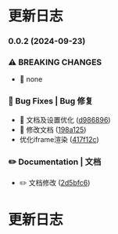 # 更新日志 


### 0.0.2 (2024-09-23)


### ⚠ BREAKING CHANGES

* 🧨 none

### 🐛 Bug Fixes | Bug 修复

* 🐛 文档及设置优化 ([d986896](https://github.com/AaronWangCong/suni/commit/d986896fe6323be5bcf3abf2c56576cb513452ae))
* 🐛 修改文档 ([198a125](https://github.com/AaronWangCong/suni/commit/198a125382232361ee652219500e23d539f41f5b))
* 优化iframe渲染 ([417f12c](https://github.com/AaronWangCong/suni/commit/417f12c3636528b7f4e5e439b1586fae3cce4d6f))


### ✏️ Documentation | 文档

* ✏️  文档修改 ([2d5bfc6](https://github.com/AaronWangCong/suni/commit/2d5bfc6369b333442f3885dcdf565066c50d214c))

# 更新日志
